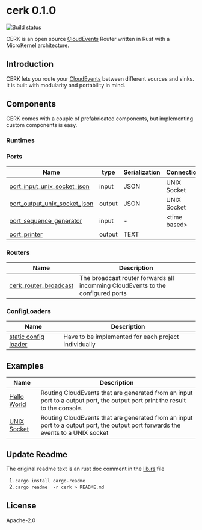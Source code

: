 # cerk 0.1.0

[![Build status](https://badge.buildkite.com/4494e29d5f2c47e3fe998af46dff78a447800a76a68024e392.svg?branch=master)](https://buildkite.com/ce-rust/cerk)

CERK is an open source [CloudEvents](https://github.com/cloudevents/spec) Router written in Rust with a MicroKernel architecture.

## Introduction

CERK lets you route your [CloudEvents](https://github.com/cloudevents/spec) between different sources and sinks.
It is built with modularity and portability in mind.

## Components

CERK comes with a couple of prefabricated components, but implementing custom components is easy.

### Runtimes

### Ports

| Name                                                     | type   | Serialization    | Connection     |
|----------------------------------------------------------|--------|------------------|----------------|
| [port_input_unix_socket_json](./cerk_port_unix_socket/)  | input  | JSON             | UNIX Socket    |
| [port_output_unix_socket_json](./cerk_port_unix_socket/) | output | JSON             | UNIX Socket    |
| [port_sequence_generator](./cerk_port_dummies/)          | input  | -                | \<time based\> |
| [port_printer](./cerk_port_dummies/)                     | output | TEXT             |                |

### Routers

| Name                                                     | Description                        |
|----------------------------------------------------------|------------------------------------|
| [cerk_router_broadcast](./cerk_router_broadcast/)        | The broadcast router forwards all incomming CloudEvents to the configured ports |

### ConfigLoaders

| Name                                                     | Description                        |
|----------------------------------------------------------|------------------------------------|
| [static config loader](./examples/src/bin/hello_world.rs)       | Have to be implemented for each project individually |

## Examples

| Name                                                     | Description                        |
|----------------------------------------------------------|------------------------------------|
| [Hello World](./examples/src/hello_world/)         | Routing CloudEvents that are generated from an input port to a output port, the output port print the result to the console. |
| [UNIX Socket](./examples/src/unix_socket/)         | Routing CloudEvents that are generated from an input port to a output port, the output port forwards the events to a UNIX socket |

## Update Readme

The original readme text is an rust doc comment in the [lib.rs](./cloudevents/src/lib.rs) file

1. `cargo install cargo-readme`
2. `cargo readme  -r cerk > README.md`

## License

Apache-2.0
